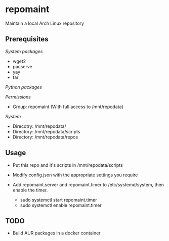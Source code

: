 # repomaint
Maintain a local Arch Linux repository

## Prerequisites
*System packages*

- wget2
- pacserve
- yay
- tar

*Python packages*

*Permissions*

- Group: repomaint (With full access to /mnt/repodata)

*System*

- Direcotry: /mnt/repodata/
- Directory: /mnt/repodata/scripts
- Directory: /mnt/repodata/repos

## Usage

- Put this repo and it's scripts in /mnt/repodata/scripts

- Modify config.json with the appropriate settings you require

- Add repomaint.server and repomaint.timer to /etc/systemd/system, then enable the timer.
    - sudo systemctl start repomaint.timer
    - sudo systemctl enable repomaint.timer

## TODO

- Build AUR packages in a docker container
